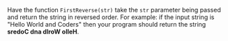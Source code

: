 Have the function ```FirstReverse(str)``` take the ```str``` parameter being passed and return the string in reversed order. For example: if the input string is "Hello World and Coders" then your program should return the string **sredoC dna dlroW olleH**.
